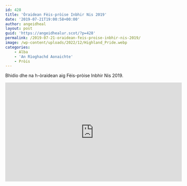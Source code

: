 ```yaml
---
id: 428
title: 'Òraidean Fèis-pròise Inbhir Nis 2019'
date: '2019-07-21T19:00:58+00:00'
author: angeidheal
layout: post
guid: 'https://angeidhealur.scot/?p=428'
permalink: /2019-07-21-oraidean-feis-proise-inbhir-nis-2019/
image: /wp-content/uploads/2022/12/Highland_Pride.webp
categories:
    - Alba
    - 'An Rìoghachd Aonaichte'
    - Pròis
---
```


Bhidio dhe na h-òraidean aig Fèis-pròise Inbhir Nis 2019.

<div class="youtube-wrapper"> <iframe allow="accelerometer; autoplay; clipboard-write; encrypted-media; gyroscope; picture-in-picture" allowfullscreen="" frameborder="0" height="315" loading="lazy" src="https://www.youtube-nocookie.com/embed/8H-EuF3o2cQ" title="YouTube video player" width="560"></iframe></div>